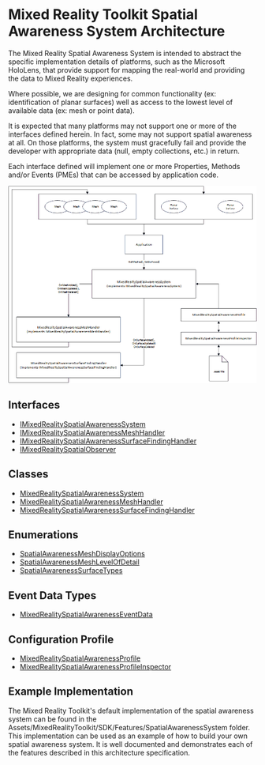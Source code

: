 # Mixed Reality Toolkit Spatial Awareness System Architecture

The Mixed Reality Spatial Awareness System is intended to abstract the specific implementation details of platforms, such as the Microsoft HoloLens, that provide support for mapping the real-world and providing the data to Mixed Reality experiences.

Where possible, we are designing for common functionality (ex: identification of planar surfaces) well as access to the lowest level of available data (ex: mesh or point data).

It is expected that many platforms may not support one or more of the interfaces defined herein. In fact, some may not support spatial awareness at all. On those platforms, the system must gracefully fail and provide the developer with appropriate data (null, empty collections, etc.) in return.

Each interface defined will implement one or more Properties, Methods and/or Events (PMEs) that can be accessed by application code.

<img src="Images/SpatialAwarenessSystemArchitecture.png">

## Interfaces

- [IMixedRealitySpatialAwarenessSystem](IMixedRealitySpatialAwarenessSystem.md)
- [IMixedRealitySpatialAwarenessMeshHandler](IMixedRealitySpatialAwarenessMeshHandler.md)
- [IMixedRealitySpatialAwarenessSurfaceFindingHandler](IMixedRealitySpatialAwarenessSurfaceFindingHandler.md)
- [IMixedRealitySpatialObserver](IMixedRealitySpatialObserver.md)

## Classes

- [MixedRealitySpatialAwarenessSystem](MixedRealitySpatialAwarenessSystem.md)
- [MixedRealitySpatialAwarenessMeshHandler](MixedRealitySpatialAwarenessMeshHandler.md)
- [MixedRealitySpatialAwarenessSurfaceFindingHandler](MixedRealitySpatialAwarenessSurfaceFindingHandler.md)

## Enumerations

- [SpatialAwarenessMeshDisplayOptions](SpatialAwarenessMeshDisplayOptions.md)
- [SpatialAwarenessMeshLevelOfDetail](SpatialAwarenessMeshLevelOfDetail.md)
- [SpatialAwarenessSurfaceTypes](SpatialAwarenessSurfaceTypes.md)

## Event Data Types

- [MixedRealitySpatialAwarenessEventData](MixedRealitySpatialAwarenessEventData.md)

## Configuration Profile

- [MixedRealitySpatialAwarenessProfile](MixedRealitySpatialAwarenessProfile.md)
- [MixedRealitySpatialAwarenessProfileInspector](MixedRealitySpatialAwarenessProfileInspector/md)
 
## Example Implementation

The Mixed Reality Toolkit's default implementation of the spatial awareness system can be found in the Assets/MixedRealityToolkit/SDK/Features/SpatialAwarenessSystem folder. This implementation can be used as an example of how to build your own spatial awareness system. It is well documented and demonstrates each of the features described in this architecture specification.
